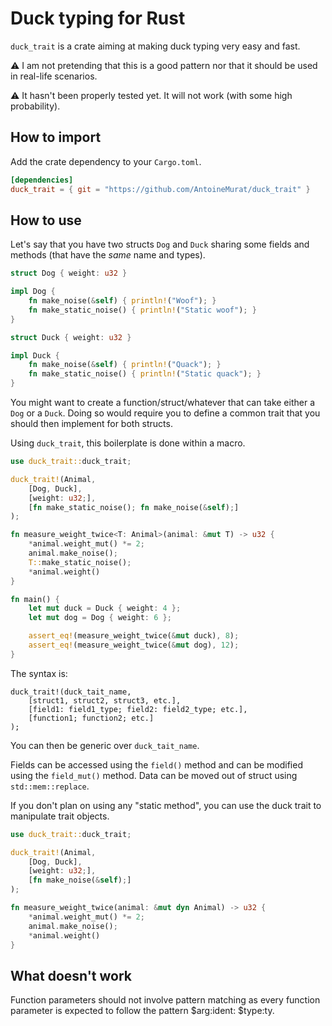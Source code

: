 # Duck typing for Rust

```duck_trait``` is a crate aiming at making duck typing very easy and fast.

⚠️ I am not pretending that this is a good pattern nor that it should be used
in real-life scenarios.

⚠️ It hasn't been properly tested yet. It will not work (with some high probability).

## How to import

Add the crate dependency to your ```Cargo.toml```.

```toml
[dependencies]
duck_trait = { git = "https://github.com/AntoineMurat/duck_trait" }
```

## How to use

Let's say that you have two structs ```Dog``` and ```Duck``` sharing some
fields and methods (that have the *same* name and types).

```rust
struct Dog { weight: u32 }

impl Dog {
    fn make_noise(&self) { println!("Woof"); }
    fn make_static_noise() { println!("Static woof"); }
}

struct Duck { weight: u32 }

impl Duck {
    fn make_noise(&self) { println!("Quack"); }
    fn make_static_noise() { println!("Static quack"); }
}
```

You might want to create a function/struct/whatever that can take either a 
```Dog``` or a ```Duck```. Doing so would require you to define a common trait
that you should then implement for both structs.

Using ```duck_trait```, this boilerplate is done within a macro.

```rust
use duck_trait::duck_trait;

duck_trait!(Animal, 
    [Dog, Duck],
    [weight: u32;],
    [fn make_static_noise(); fn make_noise(&self);]
);

fn measure_weight_twice<T: Animal>(animal: &mut T) -> u32 {
    *animal.weight_mut() *= 2;
    animal.make_noise();
    T::make_static_noise();
    *animal.weight()
}

fn main() {
    let mut duck = Duck { weight: 4 };
    let mut dog = Dog { weight: 6 };

    assert_eq!(measure_weight_twice(&mut duck), 8);
    assert_eq!(measure_weight_twice(&mut dog), 12);
}
```

The syntax is:

```
duck_trait!(duck_tait_name, 
    [struct1, struct2, struct3, etc.],
    [field1: field1_type; field2: field2_type; etc.],
    [function1; function2; etc.]
);
```

You can then be generic over ```duck_tait_name```.

Fields can be accessed using the ```field()``` method and can be modified using
the ```field_mut()``` method. Data can be moved out of struct using
```std::mem::replace```.

If you don't plan on using any "static method", you can use the duck trait to
manipulate trait objects.

```rust
use duck_trait::duck_trait;

duck_trait!(Animal, 
    [Dog, Duck],
    [weight: u32;],
    [fn make_noise(&self);]
);

fn measure_weight_twice(animal: &mut dyn Animal) -> u32 {
    *animal.weight_mut() *= 2;
    animal.make_noise();
    *animal.weight()
}
```

## What doesn't work

Function parameters should not involve pattern matching as every function
parameter is expected to follow the pattern $arg:ident: $type:ty.
